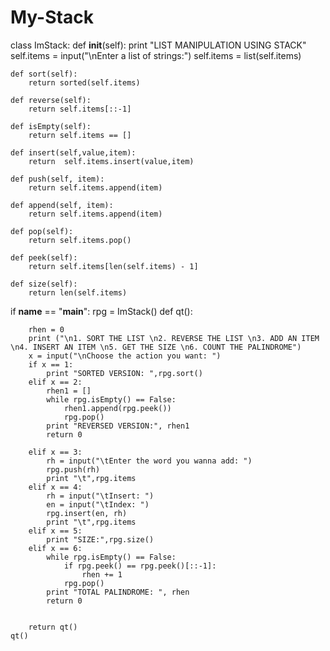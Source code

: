 # My-Stack


class ImStack:
    def __init__(self):
        print "LIST MANIPULATION USING STACK"
        self.items = input("\nEnter a list of strings:")
        self.items = list(self.items)

    def sort(self):
        return sorted(self.items)

    def reverse(self):
        return self.items[::-1]

    def isEmpty(self):
        return self.items == []

    def insert(self,value,item):
        return  self.items.insert(value,item)

    def push(self, item):
        return self.items.append(item)

    def append(self, item):
        return self.items.append(item)

    def pop(self):
        return self.items.pop()

    def peek(self):
        return self.items[len(self.items) - 1]

    def size(self):
        return len(self.items)


if __name__ == "__main__":
    rpg = ImStack()
    def qt():

        rhen = 0
        print ("\n1. SORT THE LIST \n2. REVERSE THE LIST \n3. ADD AN ITEM \n4. INSERT AN ITEM \n5. GET THE SIZE \n6. COUNT THE PALINDROME")
        x = input("\nChoose the action you want: ")
        if x == 1:
            print "SORTED VERSION: ",rpg.sort()
        elif x == 2:
            rhen1 = []
            while rpg.isEmpty() == False:
                rhen1.append(rpg.peek())
                rpg.pop()
            print "REVERSED VERSION:", rhen1
            return 0

        elif x == 3:
            rh = input("\tEnter the word you wanna add: ")
            rpg.push(rh)
            print "\t",rpg.items
        elif x == 4:
            rh = input("\tInsert: ")
            en = input("\tIndex: ")
            rpg.insert(en, rh)
            print "\t",rpg.items
        elif x == 5:
            print "SIZE:",rpg.size()
        elif x == 6:
            while rpg.isEmpty() == False:
                if rpg.peek() == rpg.peek()[::-1]:
                    rhen += 1
                rpg.pop()
            print "TOTAL PALINDROME: ", rhen
            return 0


        return qt()
    qt()
